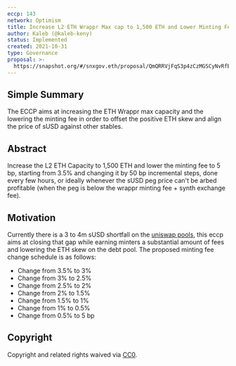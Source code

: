 ```yaml
---
eccp: 143
network: Optimism
title: Increase L2 ETH Wrappr Max cap to 1,500 ETH and Lower Minting Fee to 5 bp
author: Kaleb (@kaleb-keny)
status: Implemented
created: 2021-10-31
type: Governance
proposal: >-
  https://snapshot.org/#/snxgov.eth/proposal/QmQRRVjFqS3p4zCzMGSCyNvRfB3eG8FUmGRdPq23WAd48y
---
```


## Simple Summary

<!--"If you can't explain it simply, you don't understand it well enough." Provide a simplified and layman-accessible explanation of the ECCP.-->

The ECCP aims at increasing the ETH Wrappr max capacity and the lowering the minting fee in order to offset the positive ETH skew and align the price of sUSD against other stables.

## Abstract

<!--A short (~200 word) description of the variable change proposed.-->

Increase the L2 ETH Capacity to 1,500 ETH and lower the minting fee to 5 bp, starting from 3.5% and changing it by 50 bp incremental steps, done every few hours, or ideally whenever the sUSD peg price can't be arbed profitable (when the peg is below the wrappr minting fee + synth exchange fee).

## Motivation

<!--The motivation is critical for ECCPs that want to update variables within Elysian. It should clearly explain why the existing variable is not incentive aligned. ECCP submissions without sufficient motivation may be rejected outright.-->

Currently there is a 3 to 4m sUSD shortfall on the [uniswap pools](https://info.uniswap.org/#/optimism/tokens/0x8c6f28f2f1a3c87f0f938b96d27520d9751ec8d9), this eccp aims at closing that gap while earning minters a substantial amount of fees and lowering the ETH skew on the debt pool.
The proposed minting fee change schedule is as follows:

- Change from 3.5% to 3%
- Change from 3% to 2.5%
- Change from 2.5% to 2%
- Change from 2% to 1.5%
- Change from 1.5% to 1%
- Change from 1% to 0.5%
- Change from 0.5% to 5 bp

## Copyright

Copyright and related rights waived via [CC0](https://creativecommons.org/publicdomain/zero/1.0/).

